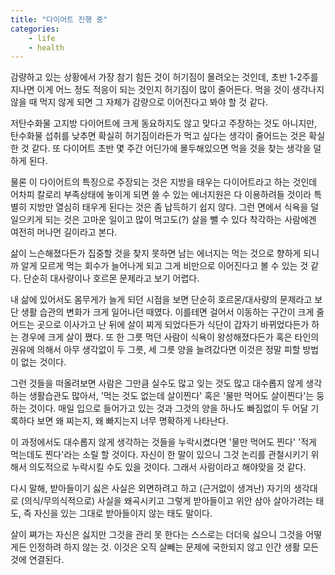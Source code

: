 ```yaml
---
title: "다이어트 진행 중"
categories:
    - life
    - health
---
```


감량하고 있는 상황에서 가장 참기 힘든 것이 허기짐이 몰려오는 것인데, 초반 1-2주를 지나면 이게 어느 정도 적응이 되는 것인지 허기짐이 많이 줄어든다. 먹을 것이 생각나지 않을 때 먹지 않게 되면 그 자체가 감량으로 이어진다고 봐야 할 것 같다.

저탄수화물 고지방 다이어트에 크게 동요하지도 않고 맞다고 주장하는 것도 아니지만, 탄수화물 섭취를 낮추면 확실히 허기짐이라든가 먹고 싶다는 생각이 줄어드는 것은 확실한 것 같다. 또 다이어트 초반 몇 주간 어딘가에 몰두해있으면 먹을 것을 찾는 생각을 덜 하게 된다. 

물론 이 다이어트의 특징으로 주장되는 것은 지방을 태우는 다이어트라고 하는 것인데 어차피 칼로리 부족상태에 놓이게 되면 쓸 수 있는 에너지원은 다 이용하려들 것이라 특별히 지방만 열심히 태우게 된다는 것은 좀 납득하기 쉽지 않다. 그런 면에서 식욕을 덜 일으키게 되는 것은 고마운 일이고 많이 먹고도(?) 살을 뺄 수 있다 착각하는 사람에겐 여전히 머나먼 길이라고 본다.

삶이 느슨해졌다든가 집중할 것을 찾지 못하면 남는 에너지는 먹는 것으로 향하게 되니까 알게 모르게 먹는 회수가 늘어나게 되고 그게 비만으로 이어진다고 볼 수 있는 것 같다. 단순히 대사량이나 호르몬 문제라고 보기 어렵다.

내 삶에 있어서도 몸무게가 늘게 되던 시점을 보면 단순히 호르몬/대사량의 문제라고 보단 생활 습관의 변화가 크게 일어나던 때였다. 이를테면 걸어서 이동하는 구간이 크게 줄어드는 곳으로 이사가고 난 뒤에 살이 찌게 되었다든가 식단이 갑자기 바뀌었다든가 하는 경우에 크게 살이 쪘다. 또 한 그릇 먹던 사람이 식욕이 왕성해졌다든가 혹은 타인의 권유에 의해서 아무 생각없이 두 그릇, 세 그릇 양을 늘려갔다면 이것은 정말 피할 방법이 없는 것이다.

그런 것들을 떠올려보면 사람은 그만큼 실수도 많고 잊는 것도 많고 대수롭지 않게 생각하는 생활습관도 많아서, '먹는 것도 없는데 살이찐다' 혹은 '물만 먹어도 살이찐다'는 둥 하는 것이다. 매일 입으로 들어가고 있는 것과 그것의 양을 하나도 빠짐없이 두 어달 기록하다 보면 왜 찌는지, 왜 빠지는지 너무 명확하게 나타난다. 

이 과정에서도 대수롭지 않게 생각하는 것들을 누락시켰다면 '물만 먹어도 찐다' '적게 먹는데도 찐다'라는 소릴 할 것이다. 자신이 한 말이 있으니 그것 논리를 관철시키기 위해서 의도적으로 누락시킬 수도 있을 것이다. 그래서 사람이라고 해야맞을 것 같다. 

다시 말해, 받아들이기 싫은 사실은 외면하려고 하고 (근거없이 생겨난) 자기의 생각대로 (의식/무의식적으로) 사실을 왜곡시키고 그렇게 받아들이고 위안 삼아 살아가려는 태도, 즉 자신을 있는 그대로 받아들이지 않는 태도 말이다.

살이 쪄가는 자신은 싫지만 그것을 관리 못 한다는 스스로는 더더욱 싫으니 그것을 어떻게든 인정하려 하지 않는 것. 이것은 오직 살빼는 문제에 국한되지 않고 인간 생활 모든 것에 연결된다. 